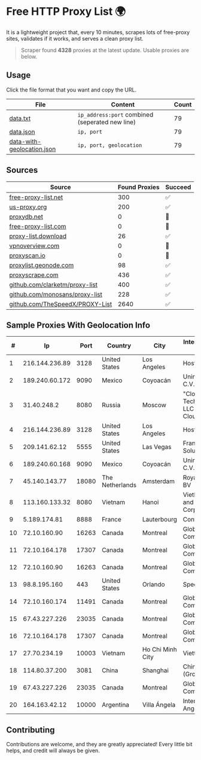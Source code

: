 
# Free HTTP Proxy List 🌍

It is a lightweight project that, every 10 minutes, scrapes lots of free-proxy sites, validates if it works, and serves a clean proxy list.


> Scraper found **4328** proxies at the latest update. Usable proxies are below.

## Usage

Click the file format that you want and copy the URL.


|File|Content|Count|
|----|-------|-----|
|[data.txt](https://raw.githubusercontent.com/themiralay/Proxy-List-World/master/data.txt)|`ip_address:port` combined (seperated new line)|79|
|[data.json](https://raw.githubusercontent.com/themiralay/Proxy-List-World/master/data.json)|`ip, port`|79|
|[data-with-geolocation.json](https://raw.githubusercontent.com/themiralay/Proxy-List-World/master/data-with-geolocation.json)|`ip, port, geolocation`|79|

## Sources

|Source|Found Proxies|Succeed|
|------|-------------|-------|
|[free-proxy-list.net](https://free-proxy-list.net)|300|✅|
|[us-proxy.org](https://www.us-proxy.org)|200|✅|
|[proxydb.net](http://proxydb.net)|0|🚫|
|[free-proxy-list.com](https://free-proxy-list.com/?page=&port=&type%5B%5D=http&type%5B%5D=https&up_time=0&search=Search)|0|🚫|
|[proxy-list.download](https://www.proxy-list.download/HTTP)|26|✅|
|[vpnoverview.com](https://vpnoverview.com/privacy/anonymous-browsing/free-proxy-servers)|0|🚫|
|[proxyscan.io](https://www.proxyscan.io)|0|🚫|
|[proxylist.geonode.com](https://proxylist.geonode.com/api/proxy-list?limit=300&page=1&sort_by=lastChecked&sort_type=desc&protocols=http,https)|98|✅|
|[proxyscrape.com](https://api.proxyscrape.com/v2/?request=displayproxies&protocol=http&timeout=10000&country=all&ssl=all&anonymity=all)|436|✅|
|[github.com/clarketm/proxy-list](https://raw.githubusercontent.com/clarketm/proxy-list/master/proxy-list-raw.txt)|400|✅|
|[github.com/monosans/proxy-list](https://raw.githubusercontent.com/monosans/proxy-list/main/proxies/http.txt)|228|✅|
|[github.com/TheSpeedX/PROXY-List](https://raw.githubusercontent.com/TheSpeedX/PROXY-List/master/http.txt)|2640|✅|


## Sample Proxies With Geolocation Info

|#|Ip|Port|Country|City|Internet Service Provider|
|-|--|----|-------|----|-------------------------|
|1|216.144.236.89|3128|United States|Los Angeles|HostPapa|
|2|189.240.60.172|9090|Mexico|Coyoacán|Uninet S.A. de C.V.|
|3|31.40.248.2|8080|Russia|Moscow|"Cloud Technologies" LLC trading as Cloud.ru|
|4|216.144.236.89|3128|United States|Los Angeles|HostPapa|
|5|209.141.62.12|5555|United States|Las Vegas|FranTech Solutions|
|6|189.240.60.168|9090|Mexico|Coyoacán|Uninet S.A. de C.V.|
|7|45.140.143.77|18080|The Netherlands|Amsterdam|RoyaleHosting BV|
|8|113.160.133.32|8080|Vietnam|Hanoi|VietNam Post and Telecom Corporation|
|9|5.189.174.81|8888|France|Lauterbourg|Contabo GmbH|
|10|72.10.160.90|16263|Canada|Montreal|GloboTech Communications|
|11|72.10.164.178|17307|Canada|Montreal|GloboTech Communications|
|12|72.10.160.90|16263|Canada|Montreal|GloboTech Communications|
|13|98.8.195.160|443|United States|Orlando|Spectrum|
|14|72.10.160.174|11491|Canada|Montreal|GloboTech Communications|
|15|67.43.227.226|23035|Canada|Montreal|GloboTech Communications|
|16|72.10.164.178|17307|Canada|Montreal|GloboTech Communications|
|17|27.70.234.19|10003|Vietnam|Ho Chi Minh City|Viettel Group|
|18|114.80.37.200|3081|China|Shanghai|China Telecom (Group)|
|19|67.43.227.226|23035|Canada|Montreal|GloboTech Communications|
|20|164.163.42.12|10000|Argentina|Villa Ángela|Interret Villa Angela SRL|



## Contributing

Contributions are welcome, and they are greatly appreciated! Every
little bit helps, and credit will always be given.

